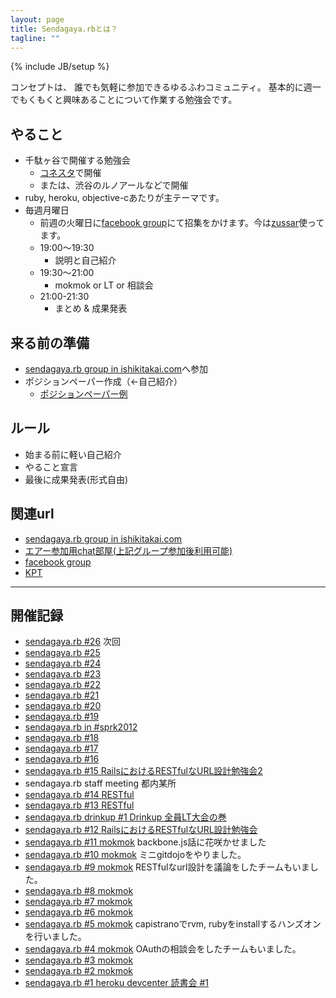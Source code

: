 ```yaml
---
layout: page
title: Sendagaya.rbとは？
tagline: ""
---
```

{% include JB/setup %}

コンセプトは、 誰でも気軽に参加できるゆるふわコミュニティ。
基本的に週一でもくもくと興味あることについて作業する勉強会です。

## やること
* 千駄ヶ谷で開催する勉強会
    * [コネスタ](http://www.connectstar.jp/)で開催
    * または、渋谷のルノアールなどで開催
* ruby, heroku, objective-cあたりが主テーマです。
* 毎週月曜日
    * 前週の火曜日に[facebook group](https://www.facebook.com/groups/132324356892674/)にて招集をかけます。今は[zussar](http://www.zusaar.com/user/agZ6dXNhYXJyFQsSBFVzZXIiCzkwNTU4MDIwX3R3DA)使ってます。
    * 19:00〜19:30
        * 説明と自己紹介
    * 19:30〜21:00
        * mokmok or LT or 相談会
    * 21:00-21:30
        * まとめ & 成果発表

## 来る前の準備
* [sendagaya.rb group in ishikitakai.com](http://ishikitakai.com/groups/1)へ参加
* ポジションペーパー作成（←自己紹介）
    * [ポジションペーパー例](https://github.com/sendagayarb/sendagayarb.github.com/wiki/%E8%87%AA%E5%B7%B1%E7%B4%B9%E4%BB%8B)

## ルール
* 始まる前に軽い自己紹介
* やること宣言
* 最後に成果発表(形式自由)


## 関連url
* [sendagaya.rb group in ishikitakai.com](http://ishikitakai.com/groups/1)
* [エアー参加用chat部屋(上記グループ参加後利用可能)](http://ishikitakai.com/groups/1/chat)
* [facebook group](https://www.facebook.com/groups/132324356892674/)
* [KPT](http://ishikitakai.com/groups/1/kpts)

---

## 開催記録
* [sendagaya.rb #26](http://ishikitakai.com/events/24) 次回
* [sendagaya.rb #25](http://ishikitakai.com/events/23)
* [sendagaya.rb #24](http://togetter.com/li/402295)
* [sendagaya.rb #23](http://togetter.com/li/398495)
* [sendagaya.rb #22](http://togetter.com/li/398484)
* [sendagaya.rb #21](http://togetter.com/li/402178)
* [sendagaya.rb #20](http://togetter.com/li/384220)
* [sendagaya.rb #19](http://togetter.com/li/384219)
* [sendagaya.rb in #sprk2012](http://togetter.com/li/378859)
* [sendagaya.rb #18](http://togetter.com/li/378856)
* [sendagaya.rb #17](http://togetter.com/li/368053)
* [sendagaya.rb #16](http://togetter.com/li/368045)
* [sendagaya.rb #15 RailsにおけるRESTfulなURL設計勉強会2](http://togetter.com/li/358933)
* sendagaya.rb staff meeting 都内某所
* [sendagaya.rb #14 RESTful](https://github.com/sendagayarb/mokmok/tree/master/2012-08-06)
* [sendagaya.rb #13 RESTful](https://github.com/sendagayarb/mokmok/tree/master/2012-07-30)
* [sendagaya.rb drinkup #1 Drinkup 全員LT大会の巻](https://github.com/sendagayarb/drinkup/tree/master/2012-07-27)
* [sendagaya.rb #12 RailsにおけるRESTfulなURL設計勉強会](https://github.com/sendagayarb/mokmok/tree/master/2012-07-23)
* [sendagaya.rb #11 mokmok](https://github.com/sendagayarb/mokmok/tree/master/2012-07-09) backbone.js話に花咲かせました
* [sendagaya.rb #10 mokmok](http://github.com/sendagayarb/mokmok/tree/master/2012-07-02) ミニgitdojoをやりました。
* [sendagaya.rb #9 mokmok](http://github.com/sendagayarb/mokmok/tree/master/2012-06-25) RESTfulなurl設計を議論をしたチームもいました。
* [sendagaya.rb #8 mokmok](http://github.com/sendagayarb/mokmok/tree/master/2012-06-18)
* [sendagaya.rb #7 mokmok](http://github.com/sendagayarb/mokmok/tree/master/2012-06-11)
* [sendagaya.rb #6 mokmok](http://github.com/sendagayarb/mokmok/tree/master/2012-06-04)
* [sendagaya.rb #5 mokmok](http://github.com/sendagayarb/mokmok/tree/master/2012-05-28) capistranoでrvm, rubyをinstallするハンズオンを行いました。
* [sendagaya.rb #4 mokmok](http://github.com/sendagayarb/mokmok/tree/master/2012-05-21) OAuthの相談会をしたチームもいました。
* [sendagaya.rb #3 mokmok](http://github.com/sendagayarb/mokmok/tree/master/2012-05-14)
* [sendagaya.rb #2 mokmok](http://github.com/sendagayarb/mokmok/tree/master/2012-05-07)
* [sendagaya.rb #1 heroku devcenter 読書会 #1](https://github.com/sendagayarb/sendagayarb.github.com/wiki/20120502-Heroku-Devcenter-Reading)
